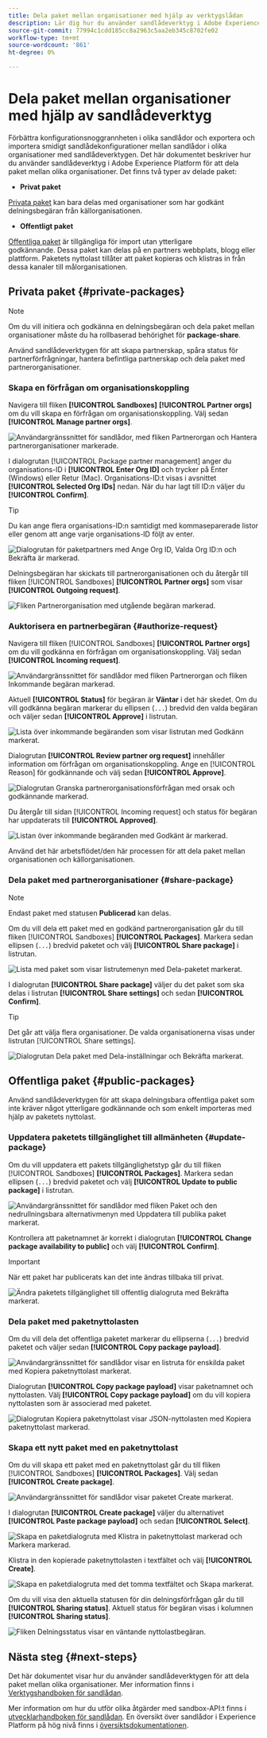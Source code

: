 ```yaml
---
title: Dela paket mellan organisationer med hjälp av verktygslådan
description: Lär dig hur du använder sandlådeverktyg i Adobe Experience Platform för att dela paket mellan olika organisationer.
source-git-commit: 77994c1cdd185cc8a2963c5aa2eb345c8702fe02
workflow-type: tm+mt
source-wordcount: '861'
ht-degree: 0%

---
```


# Dela paket mellan organisationer med hjälp av sandlådeverktyg

Förbättra konfigurationsnoggrannheten i olika sandlådor och exportera och importera smidigt sandlådekonfigurationer mellan sandlådor i olika organisationer med sandlådeverktygen. Det här dokumentet beskriver hur du använder sandlådeverktyg i Adobe Experience Platform för att dela paket mellan olika organisationer. Det finns två typer av delade paket:

- **Privat paket**

[Privata paket](#private-packages) kan bara delas med organisationer som har godkänt delningsbegäran från källorganisationen.

- **Offentligt paket**

[Offentliga paket](#public-packages) är tillgängliga för import utan ytterligare godkännande. Dessa paket kan delas på en partners webbplats, blogg eller plattform. Paketets nyttolast tillåter att paket kopieras och klistras in från dessa kanaler till målorganisationen.

## Privata paket {#private-packages}

>[!NOTE]
>
>Om du vill initiera och godkänna en delningsbegäran och dela paket mellan organisationer måste du ha rollbaserad behörighet för **package-share**.

Använd sandlådeverktygen för att skapa partnerskap, spåra status för partnerförfrågningar, hantera befintliga partnerskap och dela paket med partnerorganisationer.

### Skapa en förfrågan om organisationskoppling

Navigera till fliken **[!UICONTROL Sandboxes]** **[!UICONTROL Partner orgs]** om du vill skapa en förfrågan om organisationskoppling. Välj sedan **[!UICONTROL Manage partner orgs]**.

![Användargränssnittet för sandlådor, med fliken Partnerorgan och Hantera partnerorganisationer markerade.](../images/ui/sandbox-tooling/private-manage-partner-orgs.png)

I dialogrutan [!UICONTROL Package partner management] anger du organisations-ID i **[!UICONTROL Enter Org ID]** och trycker på Enter (Windows) eller Retur (Mac). Organisations-ID:t visas i avsnittet **[!UICONTROL Selected Org IDs]** nedan. När du har lagt till ID:n väljer du **[!UICONTROL Confirm]**.

>[!TIP]
>
>Du kan ange flera organisations-ID:n samtidigt med kommaseparerade listor eller genom att ange varje organisations-ID följt av enter.

![Dialogrutan för paketpartners med Ange Org ID, Valda Org ID:n och Bekräfta är markerad.](../images/ui/sandbox-tooling/private-enter-org-id.png)

Delningsbegäran har skickats till partnerorganisationen och du återgår till fliken [!UICONTROL Sandboxes] **[!UICONTROL Partner orgs]** som visar **[!UICONTROL Outgoing request]**.

![Fliken Partnerorganisation med utgående begäran markerad.](../images/ui/sandbox-tooling/private-outgoing-request.png)

### Auktorisera en partnerbegäran {#authorize-request}

Navigera till fliken [!UICONTROL Sandboxes] **[!UICONTROL Partner orgs]** om du vill godkänna en förfrågan om organisationskoppling. Välj sedan **[!UICONTROL Incoming request]**.

![Användargränssnittet för sandlådor med fliken Partnerorgan och fliken Inkommande begäran markerad.](../images/ui/sandbox-tooling/private-authorise-partner-org.png)

Aktuell **[!UICONTROL Status]** för begäran är **Väntar** i det här skedet. Om du vill godkänna begäran markerar du ellipsen (`...`) bredvid den valda begäran och väljer sedan **[!UICONTROL Approve]** i listrutan.

![Lista över inkommande begäranden som visar listrutan med Godkänn markerat.](../images/ui/sandbox-tooling/private-approve-partner-org.png)

Dialogrutan **[!UICONTROL Review partner org request]** innehåller information om förfrågan om organisationskoppling. Ange en [!UICONTROL Reason] för godkännande och välj sedan **[!UICONTROL Approve]**.

![Dialogrutan Granska partnerorganisationsförfrågan med orsak och godkännande markerad.](../images/ui/sandbox-tooling/private-approval-partner-org.png)

Du återgår till sidan [!UICONTROL Incoming request] och status för begäran har uppdaterats till **[!UICONTROL Approved]**.

![Listan över inkommande begäranden med Godkänt är markerad.](../images/ui/sandbox-tooling/private-approved-partner-org.png)

Använd det här arbetsflödet/den här processen för att dela paket mellan organisationen och källorganisationen.

### Dela paket med partnerorganisationer {#share-package}

>[!NOTE]
>
>Endast paket med statusen **Publicerad** kan delas.

Om du vill dela ett paket med en godkänd partnerorganisation går du till fliken [!UICONTROL Sandboxes] **[!UICONTROL Packages]**. Markera sedan ellipsen (`...`) bredvid paketet och välj **[!UICONTROL Share package]** i listrutan.

![Lista med paket som visar listrutemenyn med Dela-paketet markerat.](../images/ui/sandbox-tooling/private-share-package.png)

I dialogrutan **[!UICONTROL Share package]** väljer du det paket som ska delas i listrutan **[!UICONTROL Share settings]** och sedan **[!UICONTROL Confirm]**.

>[!TIP]
>
>Det går att välja flera organisationer. De valda organisationerna visas under listrutan [!UICONTROL Share settings].

![Dialogrutan Dela paket med Dela-inställningar och Bekräfta markerat.](../images/ui/sandbox-tooling/private-share-package-confirm.png)

## Offentliga paket {#public-packages}

Använd sandlådeverktygen för att skapa delningsbara offentliga paket som inte kräver något ytterligare godkännande och som enkelt importeras med hjälp av paketets nyttolast.

### Uppdatera paketets tillgänglighet till allmänheten {#update-package}

Om du vill uppdatera ett pakets tillgänglighetstyp går du till fliken [!UICONTROL Sandboxes] **[!UICONTROL Packages]**. Markera sedan ellipsen (`...`) bredvid paketet och välj **[!UICONTROL Update to public package]** i listrutan.

![Användargränssnittet för sandlådor med fliken Paket och den nedrullningsbara alternativmenyn med Uppdatera till publika paket markerat.](../images/ui/sandbox-tooling/update-to-public.png)

Kontrollera att paketnamnet är korrekt i dialogrutan **[!UICONTROL Change package availability to public]** och välj **[!UICONTROL Confirm]**.

>[!IMPORTANT]
>
> När ett paket har publicerats kan det inte ändras tillbaka till privat.

![Ändra paketets tillgänglighet till offentlig dialogruta med Bekräfta markerat.](../images/ui/sandbox-tooling/change-package-availability.png)

### Dela paket med paketnyttolasten

Om du vill dela det offentliga paketet markerar du ellipserna (`...`) bredvid paketet och väljer sedan **[!UICONTROL Copy package payload]**.

![Användargränssnittet för sandlådor visar en listruta för enskilda paket med Kopiera paketnyttolast markerat.](../images/ui/sandbox-tooling/copy-package-payload.png)

Dialogrutan **[!UICONTROL Copy package payload]** visar paketnamnet och nyttolasten. Välj **[!UICONTROL Copy package payload]** om du vill kopiera nyttolasten som är associerad med paketet.

![Dialogrutan Kopiera paketnyttolast visar JSON-nyttolasten med Kopiera paketnyttolast markerad.](../images/ui/sandbox-tooling/confirm-payload-copy.png)

### Skapa ett nytt paket med en paketnyttolast

Om du vill skapa ett paket med en paketnyttolast går du till fliken [!UICONTROL Sandboxes] **[!UICONTROL Packages]**. Välj sedan **[!UICONTROL Create package]**.

![Användargränssnittet för sandlådor visar paketet Create markerat.](../images/ui/sandbox-tooling/create-package.png)

I dialogrutan **[!UICONTROL Create package]** väljer du alternativet **[!UICONTROL Paste package payload]** och sedan **[!UICONTROL Select]**.

![Skapa en paketdialogruta med Klistra in paketnyttolast markerad och Markera markerad.](../images/ui/sandbox-tooling/create-package-options.png)

Klistra in den kopierade paketnyttolasten i textfältet och välj **[!UICONTROL Create]**.

![Skapa en paketdialogruta med det tomma textfältet och Skapa markerat.](../images/ui/sandbox-tooling/paste-payload.png)

Om du vill visa den aktuella statusen för din delningsförfrågan går du till **[!UICONTROL Sharing status]**. Aktuell status för begäran visas i kolumnen **[!UICONTROL Sharing status]**.

![Fliken Delningsstatus visar en väntande nyttolastbegäran.](../images/ui/sandbox-tooling/sharing-status.png)

## Nästa steg {#next-steps}

Det här dokumentet visar hur du använder sandlådeverktygen för att dela paket mellan olika organisationer. Mer information finns i [Verktygshandboken för sandlådan](../ui/sandbox-tooling.md).

Mer information om hur du utför olika åtgärder med sandbox-API:t finns i [utvecklarhandboken för sandlådan](../api/getting-started.md). En översikt över sandlådor i Experience Platform på hög nivå finns i [översiktsdokumentationen](../home.md).
